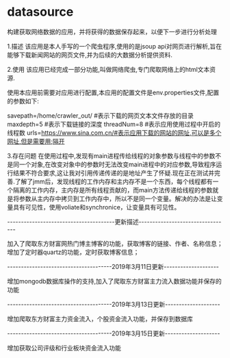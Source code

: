# datasource
构建获取网络数据的应用，并将获得的数据保存起来，以便下一步进行分析处理

1.描述
    该应用是本人手写的一个爬虫程序,使用的是jsoup api对网页进行解析,旨在能够下载新闻网站的网页文件,并为后续的大数据分析提供资料.

2.使用
    该应用已经完成一部分功能,叫做网络爬虫,专门爬取网络上的html文本资源.

使用本应用前需要对应用进行配置,本应用的配置文件是env.properties文件,配置的参数如下:

savepath=/home/crawler_out/  #表示下载的网页文本文件存放的目录
maxdepth=5                   #表示下载链接的深度
threadNum=8                  #表示应用使用过程中开启的线程数
urls=https://www.sina.com.cn/#表示应用下载的网站的网址,可以是多个网址,但是需要用;隔开

3.存在问题
    在使用过程中,发现有main进程传给线程的对象参数与线程中的参数不是同一个对象,在改变对象中的参数时无法改变main进程中的对应参数,导致程序运行结果不符合要求,这让我对引用传递传递的是地址产生了怀疑.现在正在测试并完善.了解了jmm后，发现线程的工作内存和主内存不是一个东西，每个线程都有一个隔离的工作内存，主内存是所有线程贡献的，而main方法传递给线程的参数就是将参数从主内存中拷贝到工作内存中，所以不是同一个变量。解决的办法是让变量具有可见性，使用voliate和synchronice，让变量具有可见性。

---------------------------------------更新描述---------------------------------

加入了爬取东方财富网热门博主博客的功能，获取博客的链接、作者、名称信息；
增加了定时器quartz的功能，定时获取博客信息；

--------------------------------------2019年3月11日更新--------------------

增加mongodb数据库操作的支持,加入了爬取东方财富主力流入数据功能并保存的功能

--------------------------------------2019年3月13日更新--------------------

增加爬取东方财富主力资金流入，个股资金流入功能，并保存到数据库

--------------------------------------2019年3月15日更新--------------------

增加获取公司评级和行业板块资金流入功能
